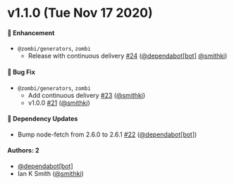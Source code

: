 # v1.1.0 (Tue Nov 17 2020)

#### 🚀 Enhancement

- `@zombi/generators`, `zombi`
  - Release with continuous delivery [#24](https://github.com/smithki/zombi/pull/24) ([@dependabot[bot]](https://github.com/dependabot[bot]) [@smithki](https://github.com/smithki))

#### 🐛 Bug Fix

- `@zombi/generators`, `zombi`
  - Add continuous delivery [#23](https://github.com/smithki/zombi/pull/23) ([@smithki](https://github.com/smithki))
  - v1.0.0 [#21](https://github.com/smithki/zombi/pull/21) ([@smithki](https://github.com/smithki))

#### 🔩 Dependency Updates

- Bump node-fetch from 2.6.0 to 2.6.1 [#22](https://github.com/smithki/zombi/pull/22) ([@dependabot[bot]](https://github.com/dependabot[bot]))

#### Authors: 2

- [@dependabot[bot]](https://github.com/dependabot[bot])
- Ian K Smith ([@smithki](https://github.com/smithki))
